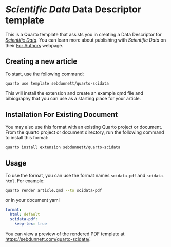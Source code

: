 # *Scientific Data* Data Descriptor template

This is a Quarto template that assists you in creating a Data Descriptor for [*Scientific Data*](https://www.nature.com/sdata/). You can learn more about publishing with *Scientific Data* on their [For Authors](https://www.nature.com/sdata/author-instructions) webpage.

## Creating a new article

To start, use the following command:

```bash
quarto use template sebdunnett/quarto-scidata
```

This will install the extension and create an example qmd file and bibiography that you can use as a starting place for your article.

## Installation For Existing Document

You may also use this format with an existing Quarto project or document. From the quarto project or document directory, run the following command to install this format:

```bash
quarto install extension sebdunnett/quarto-scidata
```

## Usage

To use the format, you can use the format names `scidata-pdf` and `scidata-html`. For example:

```bash
quarto render article.qmd --to scidata-pdf
```

or in your document yaml

```yaml
format:
  html: default
  scidata-pdf:
    keep-tex: true    
```

You can view a preview of the rendered PDF template at <https://sebdunnett.com/quarto-scidata/>.
